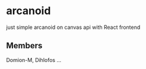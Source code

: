 # arcanoid
just simple arcanoid on canvas api with React frontend

## Members
Domion-M, Dihlofos ...

